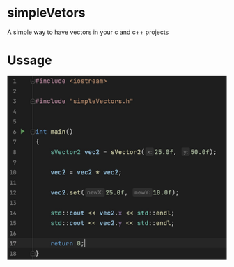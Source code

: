 # simpleVetors
A simple way to have vectors in your c and c++ projects

# Ussage
![demoImage](demoImage.jpg)
